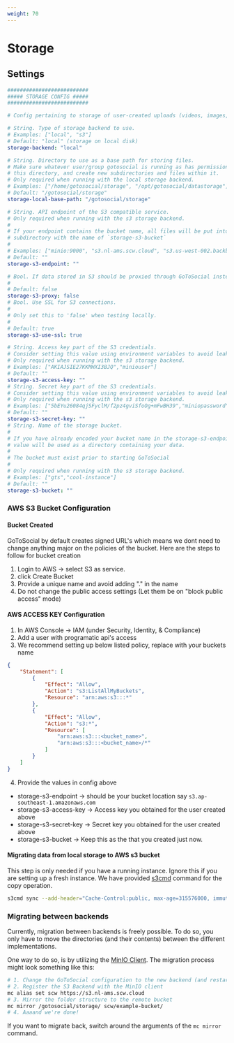 ```yaml
---
weight: 70
---
```


# Storage

## Settings

```yaml
##########################
##### STORAGE CONFIG #####
##########################

# Config pertaining to storage of user-created uploads (videos, images, etc).

# String. Type of storage backend to use.
# Examples: ["local", "s3"]
# Default: "local" (storage on local disk)
storage-backend: "local"

# String. Directory to use as a base path for storing files.
# Make sure whatever user/group gotosocial is running as has permission to access
# this directory, and create new subdirectories and files within it.
# Only required when running with the local storage backend.
# Examples: ["/home/gotosocial/storage", "/opt/gotosocial/datastorage"]
# Default: "/gotosocial/storage"
storage-local-base-path: "/gotosocial/storage"

# String. API endpoint of the S3 compatible service.
# Only required when running with the s3 storage backend.
#
# If your endpoint contains the bucket name, all files will be put into a
# subdirectory with the name of `storage-s3-bucket`
#
# Examples: ["minio:9000", "s3.nl-ams.scw.cloud", "s3.us-west-002.backblazeb2.com"]
# Default: ""
storage-s3-endpoint: ""

# Bool. If data stored in S3 should be proxied through GoToSocial instead of redirecting to a presigned URL.
#
# Default: false
storage-s3-proxy: false
# Bool. Use SSL for S3 connections.
#
# Only set this to 'false' when testing locally.
#
# Default: true
storage-s3-use-ssl: true

# String. Access key part of the S3 credentials.
# Consider setting this value using environment variables to avoid leaking it via the config file
# Only required when running with the s3 storage backend.
# Examples: ["AKIAJSIE27KKMHXI3BJQ","miniouser"]
# Default: ""
storage-s3-access-key: ""
# String. Secret key part of the S3 credentials.
# Consider setting this value using environment variables to avoid leaking it via the config file
# Only required when running with the s3 storage backend.
# Examples: ["5bEYu26084qjSFyclM/f2pz4gviSfoOg+mFwBH39","miniopassword"]
# Default: ""
storage-s3-secret-key: ""
# String. Name of the storage bucket.
#
# If you have already encoded your bucket name in the storage-s3-endpoint, this
# value will be used as a directory containing your data.
#
# The bucket must exist prior to starting GoToSocial
#
# Only required when running with the s3 storage backend.
# Examples: ["gts","cool-instance"]
# Default: ""
storage-s3-bucket: ""
```

### AWS S3 Bucket Configuration

#### Bucket Created
GoToSocial by default creates signed URL's which means we dont need to change anything major on the policies of the bucket.
Here are the steps to follow for bucket creation

1. Login to AWS -> select S3 as service.
2. click Create Bucket
3. Provide a unique name and avoid adding "." in the name
4. Do not change the public access settings (Let them be on "block public access" mode)

#### AWS ACCESS KEY Configuration

1. In AWS Console -> IAM (under Security, Identity, & Compliance)
2. Add a user with programatic api's access
3. We recommend setting up below listed policy, replace <bucketname> with your buckets name

```json
{
    "Statement": [
        {
            "Effect": "Allow",
            "Action": "s3:ListAllMyBuckets",
            "Resource": "arn:aws:s3:::*"
        },
        {
            "Effect": "Allow",
            "Action": "s3:*",
            "Resource": [
                "arn:aws:s3:::<bucket_name>",
                "arn:aws:s3:::<bucket_name>/*"
            ]
        }
    ]
}
```

4. Provide the values in config above
  
  * storage-s3-endpoint -> should be your bucket location say `s3.ap-southeast-1.amazonaws.com`
  * storage-s3-access-key -> Access key you obtained for the user created above
  * storage-s3-secret-key -> Secret key you obtained for the user created above
  * storage-s3-bucket -> Keep this as the <bucketname> that you created just now.



#### Migrating data from local storage to AWS s3 bucket

This step is only needed if you have a running instance. Ignore this if you are setting up a fresh instance. 
We have provided [s3cmd](https://github.com/s3tools/s3cmd) command for the copy operation.

```bash
s3cmd sync --add-header="Cache-Control:public, max-age=315576000, immutable" ./ s3://<bucket name>
```


### Migrating between backends

Currently, migration between backends is freely possible. To do so, you only
have to move the directories (and their contents) between the different implementations.

One way to do so, is by utilizing the [MinIO
Client](https://docs.min.io/docs/minio-client-complete-guide.html). The
migration process might look something like this:

```bash
# 1. Change the GoToSocial configuration to the new backend (and restart)
# 2. Register the S3 Backend with the MinIO client
mc alias set scw https://s3.nl-ams.scw.cloud
# 3. Mirror the folder structure to the remote bucket
mc mirror /gotosocial/storage/ scw/example-bucket/
# 4. Aaaand we're done!
```

If you want to migrate back, switch around the arguments of the `mc mirror` command.
